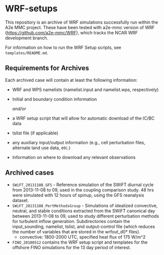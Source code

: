 # WRF-setups
This repository is an archive of WRF simulations successfully run within the A2e
MMC project. These have been tested with a2e-mmc version of WRF (https://github.com/a2e-mmc/WRF),
which tracks the NCAR WRF development branch. 

For information on how to run the WRF Setup scripts, see `templates/README.md`.

## Requirements for Archives
Each archived case will contain at least the following information:
- WRF and WPS namelists (namelist.input and namelist.wps, respectively)
- Initial and boundary condition information

  *and/or* 
- a WRF setup script that will allow for automatic download of the IC/BC data
- tslist file (if applicable)
- any auxiliary input/output information (e.g., cell perturbation files, alternate land use data, etc.)
- Information on where to download any relevant observations

## Archived cases
- `SWiFT_20131108_GFS` - Reference simulation of the SWiFT diurnal cycle from
  2013-11-08 to 09, used in the coupling comparison study. 48 hrs were simulated
  with 12 hours of spinup, using the GFS reanalysis dataset.
- `SWiFT_20131108_PertMethodsGroup` - Simulations of idealized convective,
  neutral, and stable conditions extracted from the SWiFT canonical day between
  2013-11-08 to 09, used to study different perturbation methods for turbulent
  inflow generation.
  Subdirectories contain the input_sounding, namelist, tslist, and output-control
  file (which reduces the number of variables that are stored in the wrfout_d0*
  files).
  - convective: 1800-2000 UTC, specified heat flux of 175 W/m^2
- `FINO_20100512` contains the WRF setup script and templates for the offshore
FINO simulations for the 13 day period of interest.

